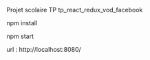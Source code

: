 Projet scolaire TP tp_react_redux_vod_facebook

npm install

npm start

url : http://localhost:8080/


